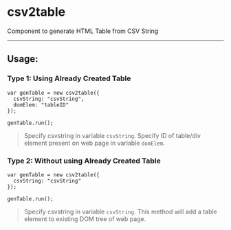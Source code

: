# csv2table
Component to generate HTML Table from CSV String

---

## Usage:

### Type 1: Using Already Created Table

```
var genTable = new csv2table({
  csvString: "csvString",
  domElem: "tableID"
});

genTable.run();
```
> Specify csvstring in variable `csvString`.
> Specify ID of table/div element present on web page in variable `domElem`.



### Type 2: Without using Already Created Table

```
var genTable = new csv2table({
  csvString: "csvString"
});

genTable.run();
```
> Specify csvstring in variable `csvString`. This method will add a table element to existing DOM tree of web page.
